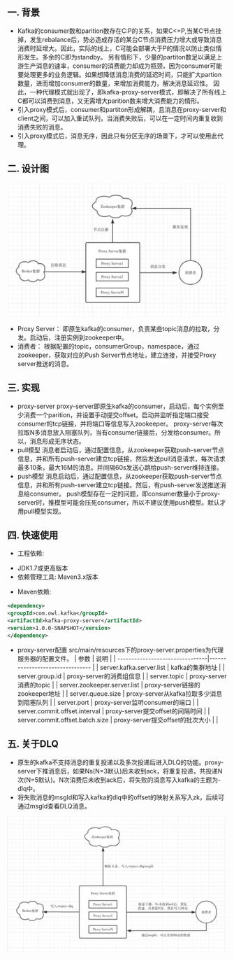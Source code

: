 ## 一. 背景
- Kafka的consumer数和parition数存在C:P的关系，如果C<=P,当某C节点挂掉，发生rebalance后，势必造成存活的某台C节点消费压力增大或导致消息消费时延增大。因此，实际的线上，C可能会部署大于P的情况以防止类似情形发生。多余的C即为standby。
另有情形下，少量的partiton数足以满足上游生产消息的速率，consumer的消费能力却成为瓶颈，因为consumer可能要处理更多的业务逻辑。如果想降低消息消费的延迟时间，只能扩大partion数量，进而增加consumer的数量，来增加消费能力，解决消息延迟性。
因此，一种代理模式就出现了，即kafka-proxy-server模式，即解决了所有线上C都可以消费到消息，又无需增大parition数来增大消费能力的情形。
- 引入proxy模式后，consumer和partiton形成解耦，且消息在proxy-server和client之间，可以加入重试队列，当消费失败后，可以在一定时间内重复收到消费失败的消息。
- 引入proxy模式后，消息无序，因此只有分区无序的场景下，才可以使用此代理。

## 二. 设计图

<img src="docs/static_files/proxy-server.jpeg"/>

- Proxy Server： 即原生kafka的consumer，负责某些topic消息的拉取，分发。启动后，注册实例到zookeeper中。
- 消费者： 根据配置的topic，consumerGroup，namespace，通过zookeeper，获取对应的Push Server节点地址，建立连接，并接受Proxy server推送的消息。

## 三. 实现
- proxy-server proxy-server即原生kafka的consumer，启动后，每个实例至少消费一个parition，并设置手动提交offset。启动并监听指定端口接受consumer的tcp链接，并将端口等信息写入zookeeper。
  proxy-server每次拉取N多消息放入阻塞队列，当有consumer链接后，分发给consumer。所以，消息形成无序状态。
- pull模型 消息者启动后，通过配置信息，从zookeeper获取push-server节点信息，并和所有push-server建立tcp链接，然后发送pull消息请求，每次请求最多10条，最大16M的消息。并间隔60s发送心跳给push-server维持连接。
- push模型 消息启动后，通过配置信息，从zookeeper获取push-server节点信息，并和所有push-server建立tcp链接。然后，有push-server发送推送消息给consumer。
  push模型存在一定的问题，即consumer数量小于proxy-server时，推模型可能会压死consumer，所以不建议使用push模型。默认才用pull模型实现。

## 四. 快速使用

- 工程依赖:
+ JDK1.7或更高版本
+ 依赖管理工具: Maven3.x版本
- Maven依赖:
```xml
<dependency>
<groupId>com.owl.kafka</groupId>
<artifactId>kafka-proxy-server</artifactId>
<version>1.0.0-SNAPSHOT</version>
</dependency>
```

- proxy-server配置
src/main/resources下的proxy-server.properties为代理服务器的配置文件。
| 参数                             | 说明                                   |
| --------------------------------|--------------------------------        |
| server.kafka.server.list        | kafka的集群地址                          |
| server.group.id                 | proxy-server的消费组信息                 |
| server.topic                    | proxy-server消费的topic                 |
| server.zookeeper.server.list    | proxy-server链接的zookeeper地址         |
| server.queue.size               | proxy-server从kafka拉取多少消息到阻塞队列 |
| server.port                     | proxy-server监听consumer的端口          |
| server.commit.offset.interval   | proxy-server提交offset的间隔时间         |
| server.commit.offset.batch.size | proxy-server提交offset的批次大小         |
| 
## 五. 关于DLQ

- 原生的kafka不支持消息的重复投递以及多次投递后进入DLQ的功能。proxy-server下推消息后，如果Ns(N=3默认)后未收到ack，将重复投递，共投递N次(N=5默认)。N次消费后未收到ack后，将失败的消息写入kafka的主题为<topic>-dlq中。
- 将失败消息的msgId和写入kafka的dlq中的offset的映射关系写入zk，后续可通过msgId查看DLQ消息。
<img src="docs/static_files/DLQ.jpg"/>

